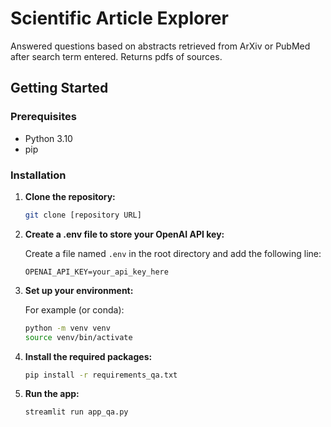 # Scientific Article Explorer 

Answered questions based on abstracts retrieved from ArXiv or PubMed after search term entered. Returns pdfs of sources.

## Getting Started

### Prerequisites

- Python 3.10
- pip

### Installation

1. **Clone the repository:**

    ```bash
    git clone [repository URL]
    ```

2. **Create a .env file to store your OpenAI API key:**

    Create a file named `.env` in the root directory and add the following line:

    ```
    OPENAI_API_KEY=your_api_key_here
    ```

3. **Set up your environment:**

    For example (or conda):
    ```bash
    python -m venv venv
    source venv/bin/activate  
    ```

4. **Install the required packages:**

    ```bash
    pip install -r requirements_qa.txt
    ```

5. **Run the app:**

    ```bash
    streamlit run app_qa.py
    ```


